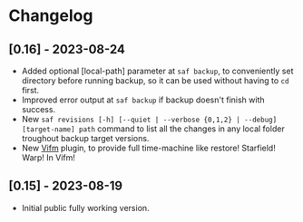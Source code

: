# Changelog

## [0.16] - 2023-08-24

- Added optional [local-path] parameter at `saf backup`, to conveniently set directory before running backup, so it can be used without having to `cd` first.
- Improved error output at `saf backup` if backup doesn't finish with success.
- New `saf revisions [-h] [--quiet | --verbose {0,1,2} | --debug] [target-name] path` command to list all the changes in any local folder troughout backup target versions.
- New [Vifm](https://vifm.info/) plugin, to provide full time-machine like restore! Starfield! Warp! In Vifm!

## [0.15] - 2023-08-19

- Initial public fully working version.
